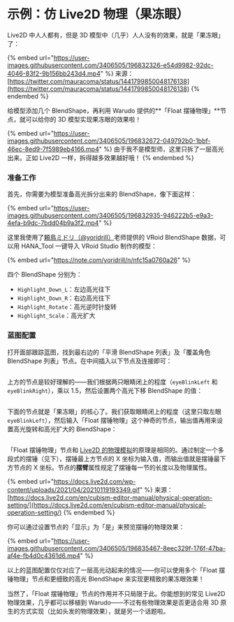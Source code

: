 # 示例：仿 Live2D 物理（果冻眼）

Live2D 中人人都有，但是 3D 模型中（几乎）人人没有的效果，就是「果冻眼」了：

{% embed url="https://user-images.githubusercontent.com/3406505/196832326-e54d9982-92dc-4046-83f2-9b156bb243d4.mp4" %}
来源：[https://twitter.com/mauracoma/status/1441799850048176138](https://twitter.com/mauracoma/status/1441799850048176138)
{% endembed %}

给模型添加几个 BlendShape，再利用 Warudo 提供的**「Float 摆锤物理」**节点，就可以给你的 3D 模型实现果冻眼的效果啦！

{% embed url="https://user-images.githubusercontent.com/3406505/196832672-049792b0-1bbf-46ec-8ed9-7f5989eb4166.mp4" %}
由于我不是模型师，这里只拆了一层高光出来。正如 Live2D 一样，拆得越多效果越好哦！
{% endembed %}

### 准备工作

首先，你需要为模型准备高光拆分出来的 BlendShape，像下面这样：

{% embed url="https://user-images.githubusercontent.com/3406505/196832935-946222b5-e9a3-4efa-b9dc-7bdd04b9a3f2.mp4" %}

这里我使用了[頼鳥ミドリ（@yoridrill）](https://twitter.com/yoridrill)老师提供的 VRoid BlendShape 数据，可以用 HANA\_Tool 一键导入 VRoid Studio 制作的模型：

{% embed url="https://note.com/yoridrill/n/nfc15a0760a26" %}

四个 BlendShape 分别为：

* `Highlight_Down_L`：左边高光往下
* `Highlight_Down_R`：右边高光往下
* `Highlight_Rotate`：高光逆时针旋转
* `Highlight_Scale`：高光扩大

### 蓝图配置

打开面部跟踪蓝图，找到最右边的「平滑 BlendShape 列表」及「覆盖角色 BlendShape 列表」节点。在中间插入以下节点及连接即可：

<figure><img src="/images/image (5) (2).png" alt="" /><figcaption></figcaption></figure>

上方的节点是较好理解的——我们根据两只眼睛闭上的程度（`eyeBlinkLeft` 和 `eyeBlinkRight`），乘以 1.5，然后设置两个高光下移 BlendShape 的值：

<figure><img src="/images/image (11) (1).png" alt="" /><figcaption></figcaption></figure>

下面的节点就是「果冻眼」的核心了。我们获取眼睛闭上的程度（这里只取左眼 `eyeBlinkLeft`），然后输入「Float 摆锤物理」这个神奇的节点，输出值再用来设置高光旋转和高光扩大的 BlendShape：

<figure><img src="/images/image (5) (1).png" alt="" /><figcaption></figcaption></figure>

「Float 摆锤物理」节点和 [Live2D 的物理模拟](https://docs.live2d.com/en/cubism-editor-manual/physics-operation/)的原理是相同的。通过制定一个多段式的摆锤（见下），摆锤最上方节点的 X 坐标为输入值，而输出值就是摆锤最下方节点的 X 坐标。节点的**摆臂**属性规定了摆锤每一节的长度以及物理属性。

{% embed url="https://docs.live2d.com/wp-content/uploads/2021/04/20210119193349.gif" %}
来源：[https://docs.live2d.com/en/cubism-editor-manual/physical-operation-setting/](https://docs.live2d.com/en/cubism-editor-manual/physical-operation-setting/)
{% endembed %}

你可以通过设置节点的「显示」为「是」来预览摆锤的物理效果：

{% embed url="https://user-images.githubusercontent.com/3406505/196835467-8eec329f-176f-47ba-af4e-fb4d0c4361d6.mp4" %}

以上的蓝图配置仅仅对应了一层高光动起来的情况——你可以使用多个「Float 摆锤物理」节点和更细致的高光 BlendShape 来实现更精致的果冻眼效果！

<div className="hint hint-success">
当然了，「Float 摆锤物理」节点的作用并不只局限于此。你能想到的常见 Live2D 物理效果，几乎都可以移植到 Warudo——不过有些物理效果是否更适合用 3D 原生的方式实现（比如头发的物理效果），就是另一个话题啦。
</div>
